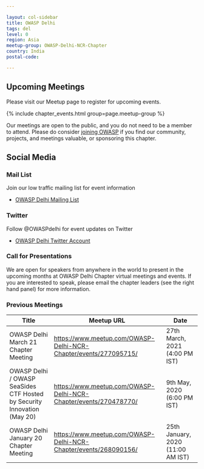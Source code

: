 ```yaml
---

layout: col-sidebar
title: OWASP Delhi
tags: del
level: 0
region: Asia
meetup-group: OWASP-Delhi-NCR-Chapter
country: India
postal-code: 

---
```


## Upcoming Meetings

Please visit our Meetup page to register for upcoming events.

{% include chapter_events.html group=page.meetup-group %}

Our meetings are open to the public, and you do not need to be a member to attend. Please do consider [joining OWASP](https://owasp.org/membership/) if you find our community, projects, and meetings valuable, or sponsoring this chapter.

<script type='text/javascript'> $(function(){ $(".timeclass").hover(function() { utc_str = $(this).text(); ndx = utc_str.indexOf(':'); st_hour_str = utc_str.substring(0, ndx); st_min_str = utc_str.substring(ndx + 1, ndx + 3); utc_dt = luxon.DateTime.utc(2020, 06, 06, parseInt(st_hour_str), parseInt(st_min_str), 0); start_dt = utc_dt.setZone(luxon.DateTime.local().zoneName); ndx = utc_str.lastIndexOf(':'); end_hour_str = utc_str.substring(ndx - 2, ndx - 1); end_min_str = utc_str.substring(ndx + 1, ndx + 3); utc_dt = luxon.DateTime.utc(2020, 06, 06, parseInt(end_hour_str), parseInt(end_min_str), 0); end_dt = utc_dt.setZone(luxon.DateTime.local().zoneName); popstr = start_dt.toLocaleString(luxon.DateTime.TIME_WITH_SECONDS) + ' to ' + end_dt.toLocaleString(luxon.DateTime.TIME_WITH_SHORT_OFFSET); $(this).prop('title', popstr); }); }); </script>

## Social Media

### Mail List

Join our low traffic mailing list for event information

- [OWASP Delhi Mailing List](https://groups.google.com/a/owasp.org/forum/#!forum/delhi-chapter/join)

### Twitter

Follow @OWASPdelhi for event updates on Twitter

- [OWASP Delhi Twitter Account](https://twitter.com/OWASPdelhi)

### Call for Presentations

We are open for speakers from anywhere in the world to present in the upcoming months at OWASP Delhi Chapter virtual meetings and events. If you are interested to speak,       please email the chapter leaders (see the right hand panel) for more information.

### Previous Meetings

| Title | Meetup URL | Date |
| --- | --- | --- |
| OWASP Delhi March 21 Chapter Meeting | <https://www.meetup.com/OWASP-Delhi-NCR-Chapter/events/277095715/> | 27th March, 2021 (4:00 PM IST) |
| OWASP Delhi / OWASP SeaSides CTF Hosted by Security Innovation (May 20) | <https://www.meetup.com/OWASP-Delhi-NCR-Chapter/events/270478770/> | 9th May, 2020 (6:00 PM IST) |
| OWASP Delhi January 20 Chapter Meeting | <https://www.meetup.com/OWASP-Delhi-NCR-Chapter/events/268090156/> | 25th January, 2020 (11:00 AM IST) |

